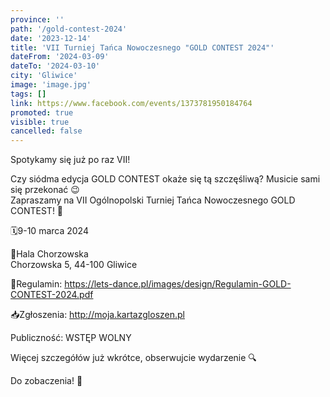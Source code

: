 ```yaml
---
province: ''
path: '/gold-contest-2024'
date: '2023-12-14'
title: 'VII Turniej Tańca Nowoczesnego "GOLD CONTEST 2024"'
dateFrom: '2024-03-09'
dateTo: '2024-03-10'
city: 'Gliwice'
image: 'image.jpg'
tags: []
link: https://www.facebook.com/events/1373781950184764
promoted: true
visible: true
cancelled: false
---
```

Spotykamy się już po raz VII!

Czy siódma edycja GOLD CONTEST okaże się tą szczęśliwą? Musicie sami się przekonać 😉 \
Zapraszamy na VII Ogólnopolski Turniej Tańca Nowoczesnego GOLD CONTEST! 🎉

🗓️9-10 marca 2024

📍Hala Chorzowska \
Chorzowska 5, 44-100 Gliwice

📃Regulamin: https://lets-dance.pl/images/design/Regulamin-GOLD-CONTEST-2024.pdf

📥Zgłoszenia: http://moja.kartazgloszen.pl

Publiczność: WSTĘP WOLNY

Więcej szczegółów już wkrótce, obserwujcie wydarzenie 🔍

Do zobaczenia! 🥰
